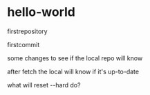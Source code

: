# hello-world
firstrepository

firstcommit

some changes to see if the local repo will know

after fetch the local will know if it's up-to-date

what will reset --hard do?
